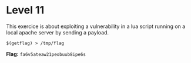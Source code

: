# Level 11

This exercice is about exploiting a vulnerability in a lua script running on a local apache server by sending a payload.

`$(getflag) > /tmp/flag`

**Flag:** `fa6v5ateaw21peobuub8ipe6s`
